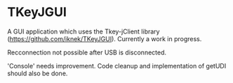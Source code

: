 # TKeyJGUI
A GUI application which uses the Tkey-jClient library (https://github.com/iknek/TKeyJGUI). Currently a work in progress. 

Recconnection not possible after USB is disconnected. 

'Console' needs improvement. Code cleanup and implementation of getUDI should also be done.
